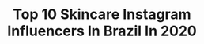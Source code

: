 ---
title: Top 10 Skincare Instagram Influencers In Brazil In 2020
description: >-
  Find top skincare Instagram influencers in Brazil in 2020. Most popular hashtags: #blogger #skincare #cacheadas.
platform: Instagram
hits: 806
text_top: See the most popular Instagram accounts on inBeat.
text_bottom: inBeat holds 806 Instagram influencers like this in Brazil for you to work with.
profiles:
  - username: "larissascanavini"
    fullname: >-
      𝑳𝑨𝑹𝑰𝑺𝑺𝑨 𝑺𝑪𝑨𝑵𝑨𝑽𝑰𝑵𝑰
    bio: >-
      🦁WavyHair | Skincare | Lifestyle 📍Piracicaba, São Paulo 💌 cachosdalari@outlook.com 🎥 Vídeos toda semana
    location: "Brazil"
    followers: 40601
    engagement: 723
    commentsToLikes: 0.037779
    id: ck8t7uz1ji2140j78ss6yig05
    verified: false
    hashtags: "#origemeuescolhocachos, #publicidade, #celebresuabeleza, #origem"
  - username: "wanderlannascimento"
    fullname: >-
      WANDERLAN NASCIMENTO
    bio: >-
      CABELO • SKINCARE • LIFESTYLE 🎥| YouTuber +300K | 📍RJ 📸| criador do #ProjetoArvore 📥| wanderlanytb@gmail.com
    location: "Brazil"
    followers: 105996
    engagement: 905
    commentsToLikes: 0.019758
    id: ck0tu8wwk64710i19xncxqy9w
    verified: false
    hashtags: "#tran, #penteados, #curlynaturalhair, #afro"
  - username: "adriaferreiramk"
    fullname: >-
      Elô✨
    bio: >-
      ✨Empreendedora da beleza✨ 🤩 Makeup&Skincare vc encontra aqui 📍Paraense em Porto Alegre
    location: "Brazil"
    followers: 14324
    engagement: 585
    commentsToLikes: 0.339245
    id: ck8tagtxhrozw0j788xudhqfl
    verified: false
    hashtags: "#consultoramarykay, #200milnew, #euescolhimarykay, #marykay"
  - username: "naelisilva_"
    fullname: >-
      💫NAELI DA SILVA💫
    bio: >-
      • cabelo | skincare | dicas | • assista os reels 💃🏽 | parcerias via direct | modelo fotográfica 📸 não repare a bagunça aqui | 💍
    location: "Brazil"
    followers: 9264
    engagement: 875
    commentsToLikes: 0.527752
    id: ck8t1ytt5xldn0j784rqv3any
    verified: false
    hashtags: "#cacheadas, #morenailuminada, #morena, #cacheada"
  - username: "furtadobianca"
    fullname: >-
      Lara Bianca ✨
    bio: >-
      🧚‍♀️Falo sobre skincare, dicas de apps e causos de my life 🎙•𝘑𝘰𝘳𝘯𝘢𝘭𝘪𝘴𝘮𝘰 👩🏼‍💻•𝘚𝘰𝘤𝘪𝘢𝘭 𝘔𝘦𝘥𝘪𝘢 💌biancamarinho@icloud.com O 𝖻𝗅𝗈𝗀 voltou!
    location: "Brazil"
    followers: 6495
    engagement: 466
    commentsToLikes: 0.090615
    id: ck13cgjod08ba0i198zjo8rbl
    verified: false
    hashtags: "#ruivasbrasil, #ruivas, #quarentena, #look"
  - username: "yasminmeron"
    fullname: >-
      Yasmin Meron
    bio: >-
      ✨Que eu possa sempre espalhar luz e MOTIVAR as pessoas a ALCANÇAR a sua melhor versão 🧿🙌🏻 #motivacional,#skincare e #beleza Sócia no @luciamatelie ✂️
    location: "Brazil"
    followers: 16680
    engagement: 232
    commentsToLikes: 0.094037
    id: ckaote9luvjz90i78srdqs2sp
    verified: false
    hashtags: "#cadaluzumacor, #variostons, #cronogramacapilar, #antesedepois"
  - username: "fernandarosa10"
    fullname: >-
      Fernanda Rosa
    bio: >-
      Dicas : Moda | Skincare| Fitness | Owner: @belaespumaa YouTube: Dicas da Nanda Contato: fernandaduarte008@gmail.com
    location: "Brazil"
    followers: 20631
    engagement: 187
    commentsToLikes: 0.159451
    id: ckap4wo0h97u50i78rqua995s
    verified: false
    hashtags: "#blogueiradebeleza, #blogueirasbrasil, #blogueiras, #skincare"
  - username: "clarabordieri"
    fullname: >-
      CLARA BORDIERI
    bio: >-
      ▪️ psicologia / modelo 📩contato: clarabordieri@hotmail.com maquiagem, skincare, cultura e cuidado ❣️
    location: "Brazil"
    followers: 66236
    engagement: 297
    commentsToLikes: 0.020378
    id: ck0vwdagzt6gb0i19sswg6x4a
    verified: false
    hashtags: "#b4s, #influenciadoresdabeleza, #beauty4share, #rubyrosenab4s"
  - username: "jbossle"
    fullname: >-
      João Bossle
    bio: >-
      SkinCare e Moda Masculina. Co-Founder of @bossa_studio Model at @joymodelpoa 🌱 #nomeat
    location: "Brazil"
    followers: 74617
    engagement: 382
    commentsToLikes: 0.015472
    id: ck6tmc08n7k9p0j71atcnmn0a
    verified: false
    hashtags: "#mood, #sc, #jeanpaulgautier, #menstyle"
  - username: "japaakasaki"
    fullname: >-
      𝑳𝒖𝒊́𝒔𝒂 𝑨𝒌𝒂𝒔𝒂𝒌𝒊 △
    bio: >-
      🦋 Meus stories, meu dia a dia 🦋. Vida real | Sem padrões | Lifestyle | Fitness | Skincare. ✨ Fisioterapeuta | instrutora de pilates. ✨
    location: "Brazil"
    followers: 7661
    engagement: 587
    commentsToLikes: 0.127565
    id: ckf5prdzt71vj0j2363f21oxj
    verified: false
    hashtags: "#rj, #sol, #goodvibes, #companheiro"
---